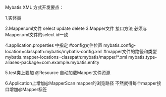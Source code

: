 Mybatis XML 方式开发要点：

1.实体类

2.Mapper.xml文件
  select
  update
  delete
3.Mapper文件 
  接口方法 必须与Mapper.xml文件的select id一致

4.application.properties 中指定
#config文件位置
mybatis.config-location=classpath:mybatis/mybatis-config.xml
#mapper文件的路径和类型
mybatis.mapper-locations=classpath:mybatis/mapper/*.xml
mybatis.type-aliases-package=com.example.mybatis.entity

5.test类上要加
@Resource 自动加载Mapper文件资源

6.Application上增加@MapperScan mapper的浏览路径
  不然就得每个mapper接口增加@Mapper标签  
